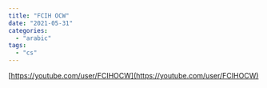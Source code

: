 ```yaml
---
title: "FCIH OCW"
date: "2021-05-31"
categories:
  - "arabic"
tags:
  - "cs"
---
```


[https://youtube.com/user/FCIHOCW](https://youtube.com/user/FCIHOCW)
